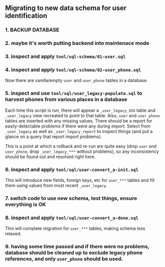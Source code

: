 ## Migrating to new data schema for user identification


### 1. BACKUP DATABASE
### 2. maybe it's worth putting backend into maintenace mode
### 3. inspect and apply `tool/sql-schema/01-user.sql`
### 4. inspect and apply `tool/sql-schema/02-user_phone.sql`

Now there are vanilla/empty `user` and `user_phone` tables in a database.

### 5. inspect and use `tool/sql/user_legacy-populate.sql` to harvest phones from various places in a database

Each time this script is run, there will appear a `_user_legacy_XXX` table and `_user_legacy` view recreated to point to that table.
Also, `user` and `user_phone` tables are inserted with any missing values.
There should be a report for easily-detectable problems if there were any during import.
Select from `_user_legacy` as well as `_user_legacy_report` to inspect things (and put a glance on a query that report import problems).

This is a point at which a rollback and re-run are quite easy (drop `user` and `user_phone`, drop `_user_legacy_***` without problems),
so any inconsistency should be found out and resolved right here.

### 6. inspect and apply `tool/sql/user-convert_a-init.sql`

This will introduce new fields, foreign keys, etc for `user_***` tables and fill them using values from most recent `_user_legacy`.

### 7. switch code to use new schema, test things, ensure everything is OK

### 8. inspect and apply `tool/sql/user-convert_a-done.sql`

This will complete migration for `user_***` tables, making schema less relaxed.

### 9. having some time passed and if there were no problems, database should be cleaned up to exclude legacy phone references, and only `user_phone` should be used.
